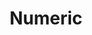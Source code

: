 ---
linkedin: https://linkedin.com/company/numeric-io
logohandle: numericio
sort: numeric
title: Numeric
twitter: https://x.com/numeric_io
website: https://www.numeric.io/
---